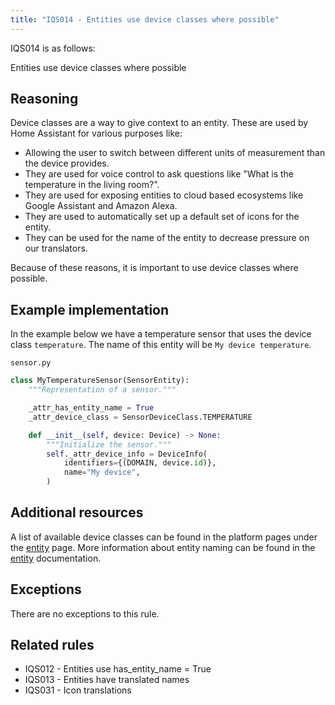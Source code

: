 ```yaml
---
title: "IQS014 - Entities use device classes where possible"
---
```


IQS014 is as follows:

Entities use device classes where possible

## Reasoning

Device classes are a way to give context to an entity.
These are used by Home Assistant for various purposes like:
- Allowing the user to switch between different units of measurement than the device provides.
- They are used for voice control to ask questions like "What is the temperature in the living room?".
- They are used for exposing entities to cloud based ecosystems like Google Assistant and Amazon Alexa.
- They are used to automatically set up a default set of icons for the entity.
- They can be used for the name of the entity to decrease pressure on our translators.

Because of these reasons, it is important to use device classes where possible.

## Example implementation

In the example below we have a temperature sensor that uses the device class `temperature`.
The name of this entity will be `My device temperature`.

`sensor.py`
```python
class MyTemperatureSensor(SensorEntity):
    """Representation of a sensor."""

    _attr_has_entity_name = True
    _attr_device_class = SensorDeviceClass.TEMPERATURE

    def __init__(self, device: Device) -> None:
        """Initialize the sensor."""
        self._attr_device_info = DeviceInfo(
            identifiers={(DOMAIN, device.id)},
            name="My device",
        )
```

## Additional resources

A list of available device classes can be found in the platform pages under the [entity](../../entity) page.
More information about entity naming can be found in the [entity](../../entity#has_entity_name-true-mandatory-for-new-integrations) documentation.

## Exceptions

There are no exceptions to this rule.

## Related rules

- IQS012 - Entities use has_entity_name = True
- IQS013 - Entities have translated names
- IQS031 - Icon translations